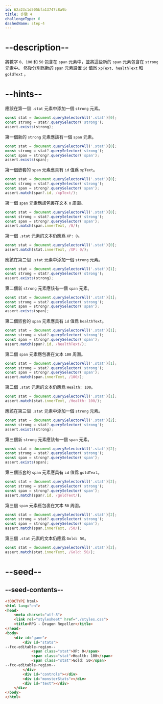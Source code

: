 ```yaml
---
id: 62a23c1d505bfa13747c8a9b
title: 步驟 4
challengeType: 0
dashedName: step-4
---
```


# --description--

將數字 `0`、`100` 和 `50` 包含在 `span` 元素中，並將這些新的 `span` 元素包含在 `strong` 元素中。 然後分別爲新的 `span` 元素設置 `id` 值爲 `xpText`、`healthText` 和 `goldText` 。

# --hints--

應該在第一個 `.stat` 元素中添加一個 `strong` 元素。

```js
const stat = document.querySelectorAll('.stat')[0];
const strong = stat?.querySelector('strong');
assert.exists(strong);
```

第一個新的 `strong` 元素應該有一個 `span` 元素。

```js
const stat = document.querySelectorAll('.stat')[0];
const strong = stat?.querySelector('strong');
const span = strong?.querySelector('span');
assert.exists(span);
```

第一個嵌套的 `span` 元素應具有 `id` 值爲 `xpText`。

```js
const stat = document.querySelectorAll('.stat')[0];
const strong = stat?.querySelector('strong');
const span = strong?.querySelector('span');
assert.match(span?.id, /xpText/);
```

第一個 `span` 元素應該包裹在文本 `0` 周圍。

```js
const stat = document.querySelectorAll('.stat')[0];
const strong = stat?.querySelector('strong');
const span = strong?.querySelector('span');
assert.match(span.innerText, /0/);
```

第一個 `.stat` 元素的文本仍應爲 `XP: 0`。

```js
const stat = document.querySelectorAll('.stat')[0];
assert.match(stat.innerText, /XP: 0/);
```

應該在第二個 `.stat` 元素中添加一個 `strong` 元素。

```js
const stat = document.querySelectorAll('.stat')[1];
const strong = stat?.querySelector('strong');
assert.exists(strong);
```

第二個新 `strong` 元素應該有一個 `span` 元素。

```js
const stat = document.querySelectorAll('.stat')[1];
const strong = stat?.querySelector('strong');
const span = strong?.querySelector('span');
assert.exists(span);
```

第二個嵌套的 `span` 元素應具有 `id` 值爲 `healthText`。

```js
const stat = document.querySelectorAll('.stat')[1];
const strong = stat?.querySelector('strong');
const span = strong?.querySelector('span');
assert.match(span?.id, /healthText/);
```

第二個 `span` 元素應包裹在文本 `100` 周圍。

```js
const stat = document.querySelectorAll('.stat')[1];
const strong = stat?.querySelector('strong');
const span = strong?.querySelector('span');
assert.match(span.innerText, /100/);
```

第二個 `.stat` 元素的文本仍應爲 `Health: 100`。

```js
const stat = document.querySelectorAll('.stat')[1];
assert.match(stat.innerText, /Health: 100/);
```

應該在第三個 `.stat` 元素中添加一個 `strong` 元素。

```js
const stat = document.querySelectorAll('.stat')[2];
const strong = stat?.querySelector('strong');
assert.exists(strong);
```

第三個新 `strong` 元素應該有一個 `span` 元素。

```js
const stat = document.querySelectorAll('.stat')[2];
const strong = stat?.querySelector('strong');
const span = strong?.querySelector('span');
assert.exists(span);
```

第三個嵌套的 `span` 元素應具有 `id` 值爲 `goldText`。

```js
const stat = document.querySelectorAll('.stat')[2];
const strong = stat?.querySelector('strong');
const span = strong?.querySelector('span');
assert.match(span?.id, /goldText/);
```

第三個 `span` 元素應包裹在文本 `50` 周圍。

```js
const stat = document.querySelectorAll('.stat')[2];
const strong = stat?.querySelector('strong');
const span = strong?.querySelector('span');
assert.match(span.innerText, /50/);
```

第三個 `.stat` 元素的文本仍應爲 `Gold: 50`。

```js
const stat = document.querySelectorAll('.stat')[2];
assert.match(stat.innerText, /Gold: 50/);
```

# --seed--

## --seed-contents--

```html
<!DOCTYPE html>
<html lang="en">
<head>
    <meta charset="utf-8">
    <link rel="stylesheet" href="./styles.css">
    <title>RPG - Dragon Repeller</title>
</head>
<body>
    <div id="game">
        <div id="stats">
--fcc-editable-region--
            <span class="stat">XP: 0</span>
            <span class="stat">Health: 100</span>
            <span class="stat">Gold: 50</span>
--fcc-editable-region--
        </div>
        <div id="controls"></div>
        <div id="monsterStats"></div>
        <div id="text"></div>
    </div>
</body>
</html>
```
